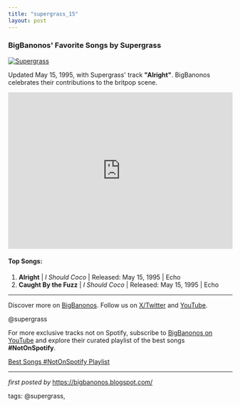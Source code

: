 ```yaml
---
title: "supergrass_15"
layout: post
---
```

<h3>BigBanonos' Favorite Songs by Supergrass</h3>
<div > <a href="https://www.musicmaniarecords.be/media/artist-photo/113182-supergrass-band-pic.jpg" target="_blank"> <img src="https://www.musicmaniarecords.be/media/artist-photo/113182-supergrass-band-pic.jpg" alt="Supergrass"> </a>
</div>
<p>Updated May 15, 1995, with Supergrass' track <strong>"Alright"</strong>. BigBanonos celebrates their contributions to the britpop scene.</p>
<iframe src="https://open.spotify.com/embed/playlist/4eop5RFUyBJva7S3jq9iqm?utm_source=generator" width="100%" height="352" frameBorder="0" allowfullscreen="" allow="autoplay; clipboard-write; encrypted-media; fullscreen; picture-in-picture" loading="lazy"></iframe>
<h4>Top Songs:</h4>
<ol> <li><strong>Alright</strong> | <em>I Should Coco</em> | Released: May 15, 1995 | Echo</li> <li><strong>Caught By the Fuzz</strong> | <em>I Should Coco</em> | Released: May 15, 1995 | Echo</li>
</ol>
<hr />
<p>Discover more on <a href="https://bigbanonos.blogspot.com/" target="_blank">BigBanonos</a>. Follow us on <a href="https://x.com/bigbanonos" target="_blank">X/Twitter</a> and <a href="https://www.youtube.com/@BigBanonos" target="_blank">YouTube</a>.</p>
<p>@supergrass</p>

<!--Subscribe and Playlist Links-->
<div>
    <p>For more exclusive tracks not on Spotify, subscribe to <a href="https://www.youtube.com/@BigBanonos" target="_blank">BigBanonos on YouTube</a> and explore their curated playlist of the best songs <strong>#NotOnSpotify</strong>.</p>
    <p><a href="https://www.youtube.com/playlist?list=PLtuNtuTatqI0kFahUCbtbfenC_ET5O_tr" target="_blank">Best Songs #NotOnSpotify Playlist<br /></a></p></div>

<hr />

<p><em>first posted by</em> <a href="https://bigbanonos.blogspot.com/" rel="noopener" target="_new">https://bigbanonos.blogspot.com/</a></p>

<p>tags: @supergrass,</p>
